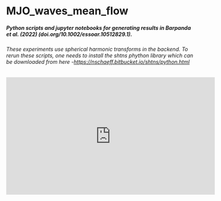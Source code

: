 # MJO_waves_mean_flow

##### Python scripts and jupyter notebooks for generating results in Barpanda et al. (2022) (doi.org/10.1002/essoar.10512829.1).

###### These experiments use spherical harmonic transforms in the backend. To rerun these scripts, one needs to install the shtns phython library which can be downloaded from here -https://nschaeff.bitbucket.io/shtns/python.html



<p align="center">
<iframe width="560" height="315" src="https://www.youtube.com/embed/X5T10eR8RuQ" title="YouTube video player" frameborder="0" allow="accelerometer; autoplay; clipboard-write; encrypted-media; gyroscope; picture-in-picture" allowfullscreen></iframe>
</p>